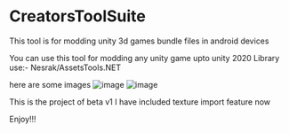 # CreatorsToolSuite
This tool is for modding unity 3d games bundle files in android devices


You can use this tool for modding any unity game upto unity 2020
Library use:- Nesrak/AssetsTools.NET

here are some images
![image](https://user-images.githubusercontent.com/97736251/149509826-446def2e-c5b5-437c-bccf-f7961ec22d34.png)
![image](https://user-images.githubusercontent.com/97736251/149509850-e8d77d60-045e-4e29-991a-aa8ed2348860.png)

This is the project of beta v1
I have included texture import feature now

Enjoy!!!
